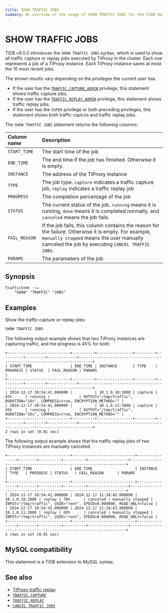 ```yaml
---
title: SHOW TRAFFIC JOBS
summary: An overview of the usage of SHOW TRAFFIC JOBS for the TiDB database.
---
```


# SHOW TRAFFIC JOBS

TiDB v9.0.0 introduces the `SHOW TRAFFIC JOBS` syntax, which is used to show all traffic capture or replay jobs executed by TiProxy in the cluster. Each row represents a job of a TiProxy instance. Each TiProxy instance saves at most the 10 most recent jobs.

The shown results vary depending on the privileges the current user has.

- If the user has the [`TRAFFIC_CAPTURE_ADMIN`](/privilege-management.md#dynamic-privileges) privilege, this statement shows traffic capture jobs.
- If the user has the [`TRAFFIC_REPLAY_ADMIN`](/privilege-management.md#dynamic-privileges) privilege, this statement shows traffic replay jobs.
- If the user has the `SUPER` privilege or both preceding privileges, this statement shows both traffic capture and traffic replay jobs.

The `SHOW TRAFFIC JOBS` statement returns the following columns:

| Column name | Description   |
| :-------- | :------------- |
| `START_TIME` | The start time of the job |
| `END_TIME` | The end time if the job has finished. Otherwise it is empty. |
| `INSTANCE` | The address of the TiProxy instance |
| `TYPE` | The job type. `capture` indicates a traffic capture job, `replay` indicates a traffic replay job |
| `PROGRESS` | The completion percentage of the job |
| `STATUS` | The current status of the job. `running` means it is running, `done` means it is completed normally, and `canceled` means the job fails. |
| `FAIL_REASON` | If the job fails, this column contains the reason for the failure. Otherwise it is empty. For example, `manually stopped` means the user manually canceled the job by executing `CANCEL TRAFFIC JOBS`. |
| `PARAMS` | The parameters of the job |

## Synopsis

```ebnf+diagram
TrafficStmt ::=
    "SHOW" "TRAFFIC" "JOBS"
```

## Examples

Show the traffic capture or replay jobs:

```sql
SHOW TRAFFIC JOBS
```

The following output example shows that two TiProxy instances are capturing traffic, and the progress is 45% for both:

```
+----------------------------+----------+----------------+---------+----------+---------+-------------+----------------------------------------------------------------------------+
| START_TIME                 | END_TIME | INSTANCE       | TYPE    | PROGRESS | STATUS  | FAIL_REASON | PARAMS                                                                     |
+----------------------------+----------+----------------+---------+----------+---------+-------------+----------------------------------------------------------------------------+
| 2024-12-17 10:54:41.000000 |          | 10.1.0.10:3080 | capture | 45%      | running |             | OUTPUT="/tmp/traffic", DURATION="10s", COMPRESS=true, ENCRYPTION_METHOD="" |
| 2024-12-17 10:54:41.000000 |          | 10.1.0.11:3080 | capture | 45%      | running |             | OUTPUT="/tmp/traffic", DURATION="10s", COMPRESS=true, ENCRYPTION_METHOD="" |
+----------------------------+----------+----------------+---------+----------+---------+-------------+----------------------------------------------------------------------------+
2 rows in set (0.01 sec)
```

The following output example shows that the traffic replay jobs of two TiProxy instances are manually canceled:

```
+----------------------------+----------------------------+----------------+--------+----------+----------+------------------+--------------------------------------------------------------------+
| START_TIME                 | END_TIME                   | INSTANCE       | TYPE   | PROGRESS | STATUS   | FAIL_REASON      | PARAMS                                                             |
+----------------------------+----------------------------+----------------+--------+----------+----------+------------------+--------------------------------------------------------------------+
| 2024-12-17 10:54:41.000000 | 2024-12-17 11:34:42.000000 | 10.1.0.10:3080 | replay | 70%      | canceled | manually stopped | INPUT="/tmp/traffic", USER="root", SPEED=0.000000, READ_ONLY=false |
| 2024-12-17 10:54:41.000000 | 2024-12-17 11:34:43.000000 | 10.1.0.11:3080 | replay | 69%      | canceled | manually stopped | INPUT="/tmp/traffic", USER="root", SPEED=0.000000, READ_ONLY=false |
+----------------------------+----------------------------+----------------+--------+----------+----------+------------------+--------------------------------------------------------------------+
2 rows in set (0.01 sec)
```

## MySQL compatibility

This statement is a TiDB extension to MySQL syntax.

## See also

* [TiProxy traffic replay](/tiproxy/tiproxy-traffic-replay.md)
* [`TRAFFIC CAPTURE`](/sql-statements/sql-statement-traffic-capture.md)
* [`TRAFFIC REPLAY`](/sql-statements/sql-statement-traffic-replay.md)
* [`CANCEL TRAFFIC JOBS`](/sql-statements/sql-statement-cancel-traffic-jobs.md)
